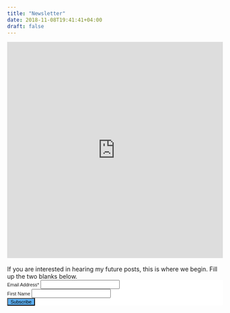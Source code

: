 ```yaml
---
title: "Newsletter"
date: 2018-11-08T19:41:41+04:00
draft: false
---
```


<div style="width:100%;height:0;padding-bottom:100%;position:relative;"><iframe src="https://giphy.com/embed/326joM06WxFNMSkPjj" width="100%" height="100%" style="position:absolute" frameBorder="0" class="giphy-embed" allowFullScreen></iframe></div>
<br>
If you are interested in hearing my future posts, this is where we begin. Fill up the two blanks below.

<!-- Begin Mailchimp Signup Form -->
<link href="//cdn-images.mailchimp.com/embedcode/classic-10_7.css" rel="stylesheet" type="text/css">
<style type="text/css">
	#mc_embed_signup{background:#fff; clear:left; font:11px Helvetica,Arial,sans-serif; }
	#mc-embedded-subscribe {background:#5badf0 !important; }
	#mc-embedded-subscribe {font-size:11px !important; }
	#mc_embed_signup #mc-embedded-subscribe-form div.mce_inline_error {font-size:11.5px !important; }
</style>


<div id="mc_embed_signup">
<form action="https://wasim.us19.list-manage.com/subscribe/post?u=be7fa968ad83145b90ecfd090&amp;id=10a3e47b2e" method="post" id="mc-embedded-subscribe-form" name="mc-embedded-subscribe-form" class="validate" target="_blank" novalidate>
    <div id="mc_embed_signup_scroll">
	
<div class="mc-field-group">
	<label for="mce-EMAIL">Email Address*</span>
</label>
	<input type="email" value="" name="EMAIL" class="required email" id="mce-EMAIL">
</div>
<div class="mc-field-group">
	<label for="mce-FNAME">First Name </label>
	<input type="text" value="" name="FNAME" class="" id="mce-FNAME">
</div>
	<div id="mce-responses" class="clear">
		<div class="response" id="mce-error-response" style="display:none"></div>
		<div class="response" id="mce-success-response" style="display:none"></div>
	</div>    <!-- real people should not fill this in and expect good things - do not remove this or risk form bot signups-->
    <div style="position: absolute; left: -5000px;" aria-hidden="true"><input type="text" name="b_be7fa968ad83145b90ecfd090_10a3e47b2e" tabindex="-1" value=""></div>
    <div class="clear"><input type="submit" value="Subscribe" name="subscribe" id="mc-embedded-subscribe" class="button"></div>
    </div>
</form>
</div>
<script type='text/javascript' src='//s3.amazonaws.com/downloads.mailchimp.com/js/mc-validate.js'></script><script type='text/javascript'>(function($) {window.fnames = new Array(); window.ftypes = new Array();fnames[0]='EMAIL';ftypes[0]='email';fnames[1]='FNAME';ftypes[1]='text';}(jQuery));var $mcj = jQuery.noConflict(true);</script>
<!--End mc_embed_signup-->
